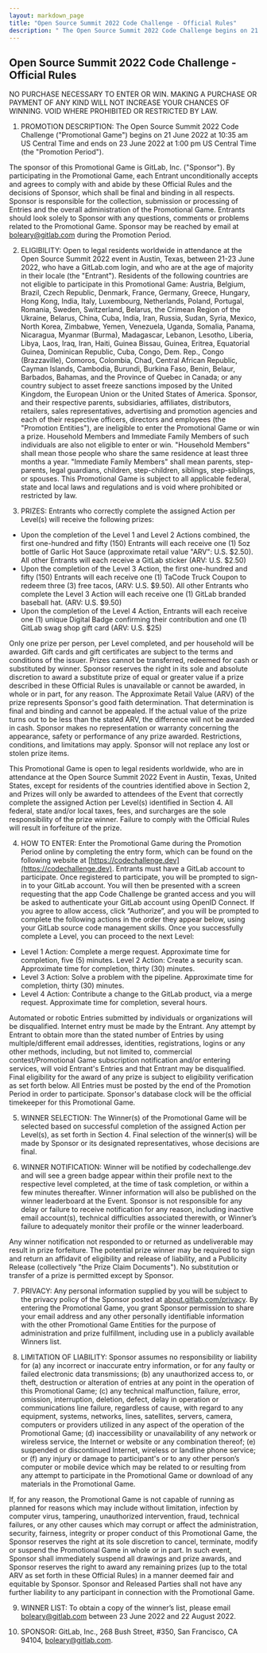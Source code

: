 ```yaml
---
layout: markdown_page
title: "Open Source Summit 2022 Code Challenge - Official Rules"
description: " The Open Source Summit 2022 Code Challenge begins on 21 June 2022 and ends on 23 June 2022."
---
```


## Open Source Summit 2022 Code Challenge - Official Rules

NO PURCHASE NECESSARY TO ENTER OR WIN. MAKING A PURCHASE OR PAYMENT OF ANY KIND WILL NOT INCREASE YOUR CHANCES OF WINNING. VOID WHERE PROHIBITED OR RESTRICTED BY LAW.  
 
1.  PROMOTION DESCRIPTION: The Open Source Summit 2022 Code Challenge ("Promotional Game") begins on 21 June 2022 at 10:35 am US Central Time and ends on 23 June 2022 at 1:00 pm US Central Time (the "Promotion Period").  

The sponsor of this Promotional Game is GitLab, Inc. ("Sponsor"). By participating in the Promotional Game, each Entrant unconditionally accepts and agrees to comply with and abide by these Official Rules and the decisions of Sponsor, which shall be final and binding in all respects. Sponsor is responsible for the collection, submission or processing of Entries and the overall administration of the Promotional Game. Entrants should look solely to Sponsor with any questions, comments or problems related to the Promotional Game. Sponsor may be reached by email at boleary@gitlab.com during the Promotion Period.  

2.  ELIGIBILITY: Open to legal residents worldwide in attendance at the Open Source Summit 2022 event in Austin, Texas, between 21-23 June 2022, who have a GitLab.com login, and who are at the age of majority in their locale (the "Entrant"). Residents of the following countries are not eligible to participate in this Promotional Game: Austria, Belgium, Brazil, Czech Republic, Denmark, France, Germany, Greece, Hungary, Hong Kong, India, Italy, Luxembourg, Netherlands, Poland, Portugal, Romania, Sweden, Switzerland, Belarus, the Crimean Region of the Ukraine, Belarus, China, Cuba, India, Iran, Russia, Sudan, Syria, Mexico, North Korea, Zimbabwe, Yemen, Venezuela, Uganda, Somalia, Panama, Nicaragua, Myanmar (Burma), Madagascar, Lebanon, Lesotho, Liberia, Libya, Laos, Iraq, Iran, Haiti, Guinea Bissau, Guinea, Eritrea, Equatorial Guinea, Dominican Republic, Cuba, Congo, Dem. Rep., Congo (Brazzaville), Comoros, Colombia, Chad, Central African Republic, Cayman Islands, Cambodia, Burundi, Burkina Faso, Benin, Belaur, Barbados, Bahamas, and the Province of Quebec in Canada; or any country subject to asset freeze sanctions imposed by the United Kingdom, the European Union or the United States of America. Sponsor, and their respective parents, subsidiaries, affiliates, distributors, retailers, sales representatives, advertising and promotion agencies and each of their respective officers, directors and employees (the "Promotion Entities"), are ineligible to enter the Promotional Game or win a prize. Household Members and Immediate Family Members of such individuals are also not eligible to enter or win. "Household Members" shall mean those people who share the same residence at least three months a year. "Immediate Family Members" shall mean parents, step-parents, legal guardians, children, step-children, siblings, step-siblings, or spouses. This Promotional Game is subject to all applicable federal, state and local laws and regulations and is void where prohibited or restricted by law.
 
3. PRIZES: Entrants who correctly complete the assigned Action per Level(s) will receive the following prizes:

* Upon the completion of the Level 1 and Level 2 Actions combined, the first one-hundred and fifty (150) Entrants will each receive one (1) 5oz bottle of Garlic Hot Sauce  (approximate retail value "ARV": U.S. $2.50). All other Entrants will each receive a GitLab sticker (ARV: U.S. $2.50)
* Upon the completion of the Level 3 Action, the first one-hundred and fifty (150) Entrants will each receive one (1) TaCode Truck Coupon to redeem three (3) free tacos, (ARV: U.S. $9.50). All other Entrants who complete the Level 3 Action will each receive one (1) GitLab branded baseball hat. (ARV: U.S. $9.50)
* Upon the completion of the Level 4 Action, Entrants will each receive one (1) unique Digital Badge confirming their contribution and one (1) GitLab swag shop gift card (ARV: U.S. $25)

Only one prize per person, per Level completed, and per household will be awarded. Gift cards and gift certificates are subject to the terms and conditions of the issuer. Prizes cannot be transferred, redeemed for cash or substituted by winner. Sponsor reserves the right in its sole and absolute discretion to award a substitute prize of equal or greater value if a prize described in these Official Rules is unavailable or cannot be awarded, in whole or in part, for any reason. The Approximate Retail Value (ARV) of the prize represents Sponsor's good faith determination. That determination is final and binding and cannot be appealed. If the actual value of the prize turns out to be less than the stated ARV, the difference will not be awarded in cash. Sponsor makes no representation or warranty concerning the appearance, safety or performance of any prize awarded. Restrictions, conditions, and limitations may apply. Sponsor will not replace any lost or stolen prize items. 

This Promotional Game is open to legal residents worldwide, who are in attendance at the Open Source Summit 2022 Event in Austin, Texas, United States, except for residents of the countries identified above in Section 2, and Prizes will only be awarded to attendees of the Event that correctly complete the assigned Action per Level(s) identified in Section 4. All federal, state and/or local taxes, fees, and surcharges are the sole responsibility of the prize winner. Failure to comply with the Official Rules will result in forfeiture of the prize. 

4. HOW TO ENTER: Enter the Promotional Game during the Promotion Period online by completing the entry form, which can be found on the following website at [https://codechallenge.dev](https://codechallenge.dev). Entrants must have a GitLab account to participate. Once registered to participate, you will be prompted to sign-in to your GitLab account. You will then be presented with a screen requesting that the app Code Challenge be granted access  and you will be asked to authenticate your GitLab account using OpenID Connect. If you agree to allow access, click “Authorize”, and you will be prompted to complete the following actions in the order they appear below, using your GitLab source code management skills. Once you successfully complete a Level, you can proceed to the next Level: 

* Level 1 Action: Complete a merge request. Approximate time for completion, five (5) minutes.  Level 2 Action: Create a security scan. Approximate time for completion, thirty (30) minutes. 
* Level 3 Action: Solve a problem with the pipeline. Approximate time for completion, thirty (30) minutes. 
* Level 4 Action: Contribute a change to the GitLab product, via a merge request. Approximate time for completion, several hours. 

Automated or robotic Entries submitted by individuals or organizations will be disqualified. Internet entry must be made by the Entrant. Any attempt by Entrant to obtain more than the stated number of Entries by using multiple/different email addresses, identities, registrations, logins or any other methods, including, but not limited to, commercial contest/Promotional Game subscription notification and/or entering services, will void Entrant's Entries and that Entrant may be disqualified. Final eligibility for the award of any prize is subject to eligibility verification as set forth below. All Entries must be posted by the end of the Promotion Period in order to participate. Sponsor's database clock will be the official timekeeper for this Promotional Game. 

5. WINNER SELECTION: The Winner(s) of the Promotional Game will be selected based on successful completion of the assigned Action per Level(s), as set forth in Section 4. Final selection of the winner(s) will be made by Sponsor or its designated representatives, whose decisions are final.  

6. WINNER NOTIFICATION: Winner will be notified by codechallenge.dev and will see a green badge appear within their profile next to the respective level completed, at the time of task completion, or within a few minutes thereafter. Winner information will also be published on the winner leaderboard at the Event. Sponsor is not responsible for any delay or failure to receive notification for any reason, including inactive email account(s), technical difficulties associated therewith, or Winner’s failure to adequately monitor their profile or the winner leaderboard. 

Any winner notification not responded to or returned as undeliverable may result in prize forfeiture. The potential prize winner may be required to sign and return an affidavit of eligibility and release of liability, and a Publicity Release (collectively "the Prize Claim Documents"). No substitution or transfer of a prize is permitted except by Sponsor. 

7. PRIVACY: Any personal information supplied by you will be subject to the privacy policy of the Sponsor posted at [about.gitlab.com/privacy](https://about.gitlab.com/privacy/). By entering the Promotional Game, you grant Sponsor permission to share your email address and any other personally identifiable information with the other Promotional Game Entities for the purpose of administration and prize fulfillment, including use in a publicly available Winners list.

8. LIMITATION OF LIABILITY: Sponsor assumes no responsibility or liability for (a) any incorrect or inaccurate entry information, or for any faulty or failed electronic data transmissions; (b) any unauthorized access to, or theft, destruction or alteration of entries at any point in the operation of this Promotional Game; (c) any technical malfunction, failure, error, omission, interruption, deletion, defect, delay in operation or communications line failure, regardless of cause, with regard to any equipment, systems, networks, lines, satellites, servers, camera, computers or providers utilized in any aspect of the operation of the Promotional Game; (d) inaccessibility or unavailability of any network or wireless service, the Internet or website or any combination thereof; (e) suspended or discontinued Internet, wireless or landline phone service; or (f) any injury or damage to participant's or to any other person’s computer or mobile device which may be related to or resulting from any attempt to participate in the Promotional Game or download of any materials in the Promotional Game.

If, for any reason, the Promotional Game is not capable of running as planned for reasons which may include without limitation, infection by computer virus, tampering, unauthorized intervention, fraud, technical failures, or any other causes which may corrupt or affect the administration, security, fairness, integrity or proper conduct of this Promotional Game, the Sponsor reserves the right at its sole discretion to cancel, terminate, modify or suspend the Promotional Game in whole or in part. In such event, Sponsor shall immediately suspend all drawings and prize awards, and Sponsor reserves the right to award any remaining prizes (up to the total ARV as set forth in these Official Rules) in a manner deemed fair and equitable by Sponsor. Sponsor and Released Parties shall not have any further liability to any participant in connection with the Promotional Game. 

9. WINNER LIST: To obtain a copy of the winner’s list, please email [boleary@gitlab.com](mailto:boleary@gitlab.com) between 23 June 2022 and 22 August 2022. 

10. SPONSOR: GitLab, Inc., 268 Bush Street, #350, San Francisco, CA 94104, [boleary@gitlab.com](mailto:boleary@gitlab.com). 
